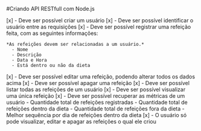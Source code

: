 #Criando API RESTfull com Node.js

[x] - Deve ser possível criar um usuário
[x] - Deve ser possível identificar o usuário entre as requisições
[x] - Deve ser possível registrar uma refeição feita, com as seguintes informações:
    
    *As refeições devem ser relacionadas a um usuário.*
      - Nome
      - Descrição
      - Data e Hora
      - Está dentro ou não da dieta

[x] - Deve ser possível editar uma refeição, podendo alterar todos os dados acima
[x] - Deve ser possível apagar uma refeição
[x] - Deve ser possível listar todas as refeições de um usuário
[x] - Deve ser possível visualizar uma única refeição
[x] - Deve ser possível recuperar as métricas de um usuário
      - Quantidade total de refeições registradas
      - Quantidade total de refeições dentro da dieta
      - Quantidade total de refeições fora da dieta
      - Melhor sequência por dia de refeições dentro da dieta
[x] - O usuário só pode visualizar, editar e apagar as refeições o qual ele criou